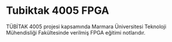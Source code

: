 # Tubiktak 4005 FPGA
TÜBİTAK 4005 projesi kapsamında Marmara Üniversitesi Teknoloji Mühendisliği Fakültesinde verilmiş FPGA eğitimi notlarıdır.
